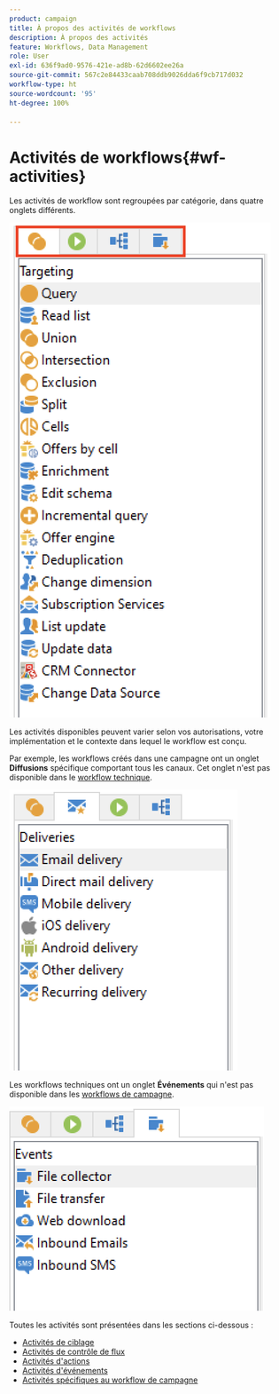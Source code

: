 ```yaml
---
product: campaign
title: À propos des activités de workflows
description: À propos des activités
feature: Workflows, Data Management
role: User
exl-id: 636f9ad0-9576-421e-ad8b-62d6602ee26a
source-git-commit: 567c2e84433caab708ddb9026dda6f9cb717d032
workflow-type: ht
source-wordcount: '95'
ht-degree: 100%

---
```


# Activités de workflows{#wf-activities}

Les activités de workflow sont regroupées par catégorie, dans quatre onglets différents.

![](assets/wf-activity-tabs.png)

Les activités disponibles peuvent varier selon vos autorisations, votre implémentation et le contexte dans lequel le workflow est conçu.

Par exemple, les workflows créés dans une campagne ont un onglet **Diffusions** spécifique comportant tous les canaux. Cet onglet n&#39;est pas disponible dans le [workflow technique](technical-workflows.md).

![](assets/campaign-wf-activities.png)

Les workflows techniques ont un onglet **Événements** qui n&#39;est pas disponible dans les [workflows de campagne](campaign-workflows.md).

![](assets/tech-wf-activities.png)

Toutes les activités sont présentées dans les sections ci-dessous :

* [Activités de ciblage](targeting-activities.md)
* [Activités de contrôle de flux](flow-control-activities.md)
* [Activités d&#39;actions](action-activities.md)
* [Activités d&#39;événements](event-activities.md)
* [Activités spécifiques au workflow de campagne](../campaigns/marketing-campaign-deliveries.md)
